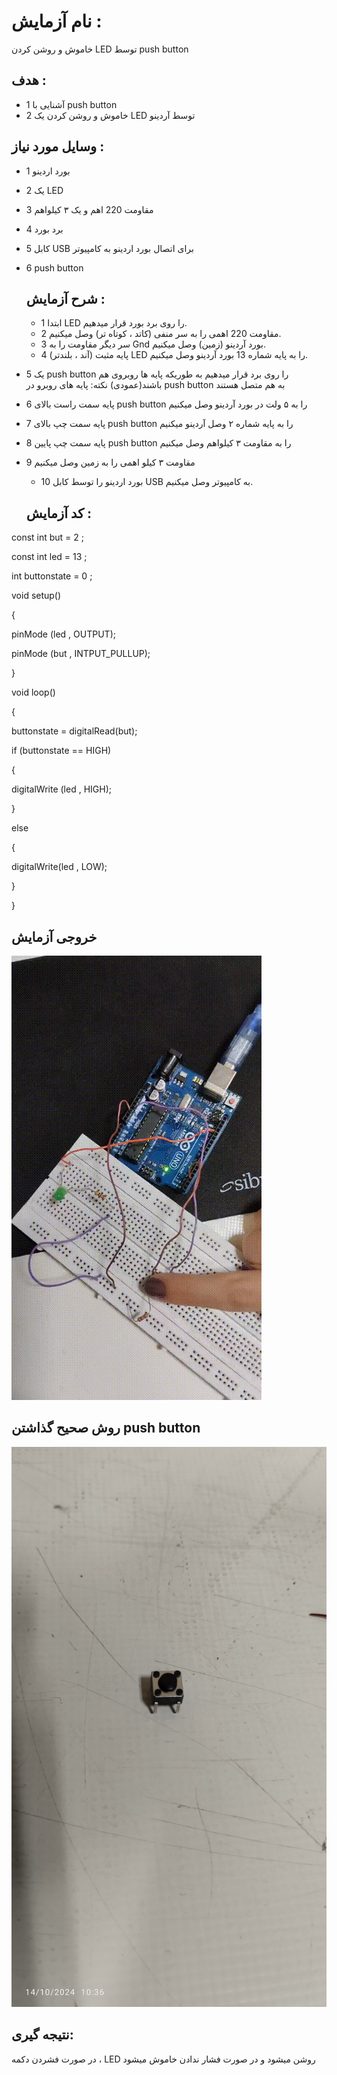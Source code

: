 
# نام آزمایش :
خاموش و روشن کردن LED توسط push button 

## هدف :
* 1 آشنایی با push button
* 2 خاموش و روشن کردن یک LED توسط آردینو


## وسایل مورد نیاز :
* 1 بورد اردینو
* 2 یک LED
* 3 مقاومت 220 اهم و یک ۳ کیلواهم
* 4 برد بورد
* 5 کابل  USB  برای اتصال بورد اردینو به کامپیوتر
* 6 push button 


  ## شرح آزمایش :
  * 1 ابتدا LED را روی برد بورد قرار میدهیم.
  * 2 مقاومت 220 اهمی را به سر منفی (کاتد ، کوتاه تر) وصل میکنیم.
  * 3 سر دیگر مقاومت را به Gnd بورد آردینو (زمین) وصل میکنیم.
  * 4 پایه مثبت (آند ، بلندتر) LED را به پایه شماره 13 بورد آردینو وصل میکنیم.
* 5 یک push button را روی برد قرار میدهیم به طوریکه پایه ها روبروی هم باشند(عمودی)
نکته: پایه های روبرو در push button به هم متصل هستند
* 6  پایه سمت راست بالای push button را به ۵ ولت در بورد آردینو وصل میکنیم
* 7 پایه سمت چپ بالای push button را به پایه شماره ۲ وصل آردینو میکنیم
* 8 پایه سمت چپ پایین push button را به مقاومت ۳ کیلواهم وصل میکنیم 
* 9 مقاومت ۳ کیلو اهمی را به زمین وصل میکنیم 
  * 10 بورد اردینو را توسط کابل  USB  به کامپیوتر وصل میکنیم.

 
  ## کد آزمایش :
const  int but = 2 ;

const  int led = 13 ;

int buttonstate = 0 ;
  
void setup() 

{

pinMode (led , OUTPUT);

pinMode (but , INTPUT_PULLUP);

}

void loop() 

{

buttonstate = digitalRead(but);

if (buttonstate == HIGH)

{

digitalWrite (led , HIGH);

}

else

{

digitalWrite(led , LOW);

}

}



## خروجی آزمایش
![alt text](https://github.com/Rahel12384/Microprocessor-3/blob/main/Report%202/VID_20241028_070919_628.gif)

## روش صحیح گذاشتن push button 
![توضیح تصویر](https://github.com/Rahel12384/Microprocessor-3/blob/main/Report%202/IMG_20241014_103640.jpg)
 
  
## نتیجه گیری: 
در صورت فشردن دکمه ، LED روشن میشود و در صورت فشار ندادن خاموش میشود
